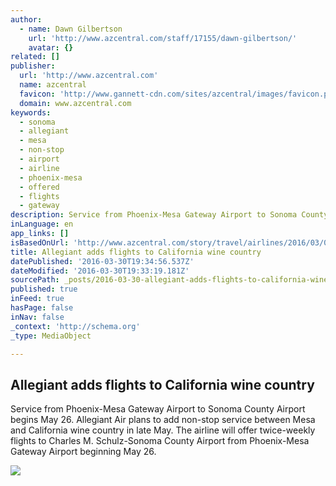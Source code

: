 ```yaml
---
author:
  - name: Dawn Gilbertson
    url: 'http://www.azcentral.com/staff/17155/dawn-gilbertson/'
    avatar: {}
related: []
publisher:
  url: 'http://www.azcentral.com'
  name: azcentral
  favicon: 'http://www.gannett-cdn.com/sites/azcentral/images/favicon.png'
  domain: www.azcentral.com
keywords:
  - sonoma
  - allegiant
  - mesa
  - non-stop
  - airport
  - airline
  - phoenix-mesa
  - offered
  - flights
  - gateway
description: Service from Phoenix-Mesa Gateway Airport to Sonoma County Airport begins May 26. Allegiant Air plans to add non-stop service between Mesa and California wine country in late May. The airline will offer twice-weekly flights to Charles M. Schulz-Sonoma County Airport from Phoenix-Mesa Gateway Airport beginning May 26.
inLanguage: en
app_links: []
isBasedOnUrl: 'http://www.azcentral.com/story/travel/airlines/2016/03/08/allegiant-adds-flights-mesa-sonoma-california-wine-country/81449912/'
title: Allegiant adds flights to California wine country
datePublished: '2016-03-30T19:34:56.537Z'
dateModified: '2016-03-30T19:33:19.181Z'
sourcePath: _posts/2016-03-30-allegiant-adds-flights-to-california-wine-country.md
published: true
inFeed: true
hasPage: false
inNav: false
_context: 'http://schema.org'
_type: MediaObject

---
```

<article style=""><h1>Allegiant adds flights to California wine country</h1><p>Service from Phoenix-Mesa Gateway Airport to Sonoma County Airport begins May 26. Allegiant Air plans to add non-stop service between Mesa and California wine country in late May. The airline will offer twice-weekly flights to Charles M. Schulz-Sonoma County Airport from Phoenix-Mesa Gateway Airport beginning May 26.</p><img src="http://www.gannett-cdn.com/-mm-/8f2f4c5b72964760b937203f780c8f50ef9a4a47/c=0-26-2120-1224&amp;r=x633&amp;c=1200x630/local/-/media/2016/01/26/Phoenix/Phoenix/635894177220556736-ThinkstockPhotos-458094287.jpg" /></article>